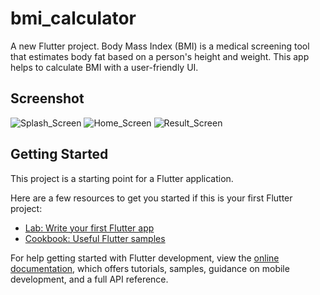 # bmi_calculator

A new Flutter project.
Body Mass Index (BMI) is a medical screening tool that estimates body fat based on a person's height and weight. This app helps to calculate BMI with a user-friendly UI.

## Screenshot

![Splash_Screen](https://github.com/user-attachments/assets/f179d643-a088-418c-9186-aea5eb4ac306)
![Home_Screen](https://github.com/user-attachments/assets/6ae68619-c5be-4ad7-90bc-f946a0542c94)
![Result_Screen](https://github.com/user-attachments/assets/0c9ed0b7-eb4b-4ad9-b4dd-39c388a6732c)

## Getting Started

This project is a starting point for a Flutter application.

Here are a few resources to get you started if this is your first Flutter project:

- [Lab: Write your first Flutter app](https://docs.flutter.dev/get-started/codelab)
- [Cookbook: Useful Flutter samples](https://docs.flutter.dev/cookbook)

For help getting started with Flutter development, view the
[online documentation](https://docs.flutter.dev/), which offers tutorials,
samples, guidance on mobile development, and a full API reference.
